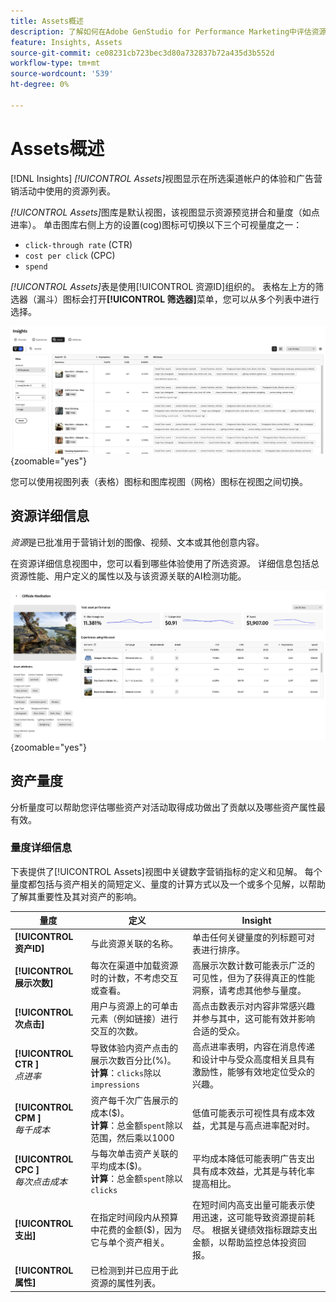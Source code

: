 ```yaml
---
title: Assets概述
description: 了解如何在Adobe GenStudio for Performance Marketing中评估资源性能。
feature: Insights, Assets
source-git-commit: ce08231cb723bec3d80a732837b72a435d3b552d
workflow-type: tm+mt
source-wordcount: '539'
ht-degree: 0%

---
```


# Assets概述

[!DNL Insights] _[!UICONTROL Assets]_&#x200B;视图显示在所选渠道帐户的体验和广告营销活动中使用的资源列表。

_[!UICONTROL Assets]_&#x200B;图库是默认视图，该视图显示资源预览拼合和量度（如点进率）。 单击图库右侧上方的设置(cog)图标可切换以下三个可视量度之一：

- `click-through rate` (CTR)
- `cost per click` (CPC)
- `spend`

_[!UICONTROL Assets]_&#x200B;表是使用[!UICONTROL 资源ID]组织的。 表格左上方的筛选器（漏斗）图标会打开&#x200B;**[!UICONTROL 筛选器]**&#x200B;菜单，您可以从多个列表中进行选择。

![Assets筛选器和表](/help/assets/insights-assets-filter.png){zoomable="yes"}

您可以使用视图列表（表格）图标和图库视图（网格）图标在视图之间切换。

## 资源详细信息

_资源_&#x200B;是已批准用于营销计划的图像、视频、文本或其他创意内容。

在资源详细信息视图中，您可以看到哪些体验使用了所选资源。 详细信息包括总资源性能、用户定义的属性以及与该资源关联的AI检测功能。

![资源详细信息](/help/assets/insights-asset-details.png){zoomable="yes"}

## 资产量度

分析量度可以帮助您评估哪些资产对活动取得成功做出了贡献以及哪些资产属性最有效。

### 量度详细信息

下表提供了[!UICONTROL Assets]视图中关键数字营销指标的定义和见解。 每个量度都包括与资产相关的简短定义、量度的计算方式以及一个或多个见解，以帮助了解其重要性及其对资产的影响。

| 量度 | 定义 | Insight |
| ---------------------- | ----------------------------- | -------------------------------- |
| **[!UICONTROL 资产ID]** | 与此资源关联的名称。 | 单击任何关键量度的列标题可对表进行排序。 |
| **[!UICONTROL 展示次数]** | 每次在渠道中加载资源时的计数，不考虑交互或查看。 | 高展示次数计数可能表示广泛的可见性，但为了获得真正的性能洞察，请考虑其他参与量度。 |
| **[!UICONTROL 次点击]** | 用户与资源上的可单击元素（例如链接）进行交互的次数。 | 高点击数表示对内容非常感兴趣并参与其中，这可能有效并影响合适的受众。 |
| **[!UICONTROL CTR ]**<br>_点进率_ | 导致体验内资产点击的展示次数百分比(%)。<br>**计算**：`clicks`除以`impressions` | 高点进率表明，内容在消息传递和设计中与受众高度相关且具有激励性，能够有效地定位受众的兴趣。 |
| **[!UICONTROL CPM ]**<br>_每千成本_ | 资产每千次广告展示的成本($)。<br>**计算**：总金额`spent`除以范围，然后乘以1000 | 低值可能表示可视性具有成本效益，尤其是与高点进率配对时。 |
| **[!UICONTROL CPC ]**<br>_每次点击成本_ | 与每次单击资产关联的平均成本($)。<br>**计算**：总金额`spent`除以`clicks` | 平均成本降低可能表明广告支出具有成本效益，尤其是与转化率提高相比。 |
| **[!UICONTROL 支出]** | 在指定时间段内从预算中花费的金额($)，因为它与单个资产相关。 | 在短时间内高支出量可能表示使用迅速，这可能导致资源提前耗尽。 根据关键绩效指标跟踪支出金额，以帮助监控总体投资回报。 |
| **[!UICONTROL 属性]** | 已检测到并已应用于此资源的属性列表。 | |
